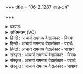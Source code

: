 +++
title = "06-2_1287 एष इन्द्राय"

+++
<details><summary>पदपाठः</summary>

ए꣡षः꣢। इ꣡न्द्रा꣢꣯य। वा꣣य꣡वे꣢। स्व꣣र्जि꣢त्। स्वः꣣। जि꣢त्। प꣡रि꣢꣯। सि꣣च्यते। पवि꣡त्रे꣢। द꣣क्षसा꣡ध꣢नः। द꣣क्ष। सा꣡ध꣢꣯नः। १२८७।
</details>

<details><summary>अधिमन्त्रम् (VC)</summary>

- पवमानः सोमः
- नृमेध आङ्गिरसः
- गायत्री
- षड्जः
</details>

<details><summary>हिन्दी : आचार्य रामनाथ वेदालंकार - विषयः</summary>

आगे पुनः वही विषय है।
</details>

<details><summary>हिन्दी : आचार्य रामनाथ वेदालंकार - पदार्थः</summary>

पदार्थान्वय -  (स्वर्जित्) परमानन्द का विजेता, (दक्षसाधनः) बलदायक (एषः) यह सोम परमेश्वर (इन्द्राय) मन के हितार्थ और (वायवे) प्राण के हितार्थ (पवित्रे) पवित्र अन्तरात्मा में (परि षिच्यते) चारों ओर से सींचा जा रहा है ॥२॥
</details>

<details><summary>हिन्दी : आचार्य रामनाथ वेदालंकार - भावार्थः</summary>

भावार्थ -  उपासक के अन्तरात्मा में परमात्मा के प्रकट हो जाने पर मन,बुद्धि,प्राण आदि सभी बलवान् हो जाते हैं ॥२॥
</details>

<details><summary>संस्कृत : आचार्य रामनाथ वेदालंकार - विषयः</summary>

अथ पुनः स एव विषय उच्यते।
</details>

<details><summary>संस्कृत : आचार्य रामनाथ वेदालंकार - पदार्थः</summary>

पदार्थान्वय -  (स्वर्जित्) परमानन्दस्य जेता, (दक्षसाधनः) बलकारी (एषः) अयं सोमः परमेश्वरः (इन्द्राय) मनसो हिताय (वायवे) प्राणस्य हिताय च (पवित्रे) पवित्रे अन्तरात्मनि (परि षिच्यते) परिक्षार्यते ॥२॥
</details>

<details><summary>संस्कृत : आचार्य रामनाथ वेदालंकार - भावार्थः</summary>

भावार्थ -  उपासकस्यान्तरात्मनि परमात्मन्याविर्भूते सति मनोबुद्धिप्राणादीनि सर्वाण्यपि बलवन्ति जायन्ते ॥२॥
</details>